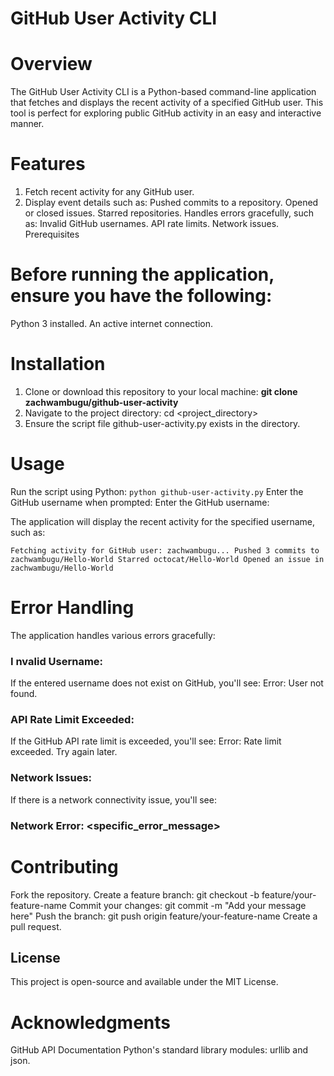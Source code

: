 
# GitHub User Activity CLI

# Overview

The GitHub User Activity CLI is a Python-based command-line application that fetches and displays the recent activity of a specified GitHub user. This tool is perfect for exploring public GitHub activity in an easy and interactive manner.

# Features

1. Fetch recent activity for any GitHub user.
2. Display event details such as:
      Pushed commits to a repository.
      Opened or closed issues.
      Starred repositories.
      Handles errors gracefully, such as:
      Invalid GitHub usernames.
      API rate limits.
      Network issues.
      Prerequisites
 # Before running the application, ensure you have the following:
Python 3 installed.
An active internet connection.

# Installation
1. Clone or download this repository to your local machine:
  **git clone zachwambugu/github-user-activity**
2. Navigate to the project directory:
  cd <project_directory>
3. Ensure the script file github-user-activity.py exists in the directory.

# Usage
Run the script using Python:
```python github-user-activity.py```
Enter the GitHub username when prompted:
Enter the GitHub username: <username>

The application will display the recent activity for the specified username, such as:

`Fetching activity for GitHub user: zachwambugu...
Pushed 3 commits to zachwambugu/Hello-World
Starred octocat/Hello-World
Opened an issue in zachwambugu/Hello-World`

# Error Handling
The application handles various errors gracefully:

### I nvalid Username:
  If the entered username does not exist on GitHub, you'll see:
  Error: User not found.
  
### API Rate Limit Exceeded:
If the GitHub API rate limit is exceeded, you'll see:
Error: Rate limit exceeded. Try again later.

### Network Issues:
If there is a network connectivity issue, you'll see:

### Network Error: <specific_error_message>

# Contributing
Fork the repository.
Create a feature branch:
git checkout -b feature/your-feature-name
Commit your changes:
git commit -m "Add your message here"
Push the branch:
git push origin feature/your-feature-name
Create a pull request.
## License
This project is open-source and available under the MIT License.

# Acknowledgments
GitHub API Documentation
Python's standard library modules: urllib and json.

